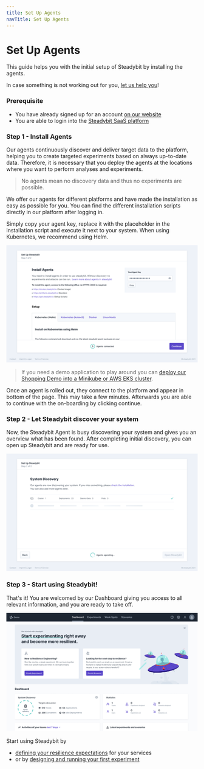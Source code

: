 ```yaml
---
title: Set Up Agents
navTitle: Set Up Agents
---
```


# Set Up Agents

This guide helps you with the initial setup of Steadybit by installing the agents.

In case something is not working out for you, [let us help you](https://www.steadybit.com/contact)!

### Prerequisite

* You have already signed up for an account [on our website](https://www.steadybit.com/get-started/)
* You are able to login into the [Steadybit SaaS platform](https://platform.steadybit.io/)

### Step 1 - Install Agents

Our agents continuously discover and deliver target data to the platform, helping you to create targeted experiments based on always up-to-date data. Therefore, it is necessary that you deploy the agents at the locations where you want to perform analyses and experiments.

> No agents mean no discovery data and thus no experiments are possible.

We offer our agents for different platforms and have made the installation as easy as possible for you. You can find the different installation scripts directly in our platform after logging in.

Simply copy your agent key, replace it with the placeholder in the installation script and execute it next to your system. When using Kubernetes, we recommend using Helm.

![on-boarding](../getting-started/img-set-up/step1-setup-agents.png)

> If you need a demo application to play around you can [deploy our Shopping Demo into a Minikube or AWS EKS cluster](../content/getting-started/15-deploy-example-application/).

Once an agent is rolled out, they connect to the platform and appear in bottom of the page. This may take a few minutes. Afterwards you are able to continue with the on-boarding by clicking continue.

### Step 2 - Let Steadybit discover your system

Now, the Steadybit Agent is busy discovering your system and gives you an overview what has been found. After completing initial discovery, you can open up Steadybit and are ready for use.

![agents finished](../getting-started/img-set-up/step2-agents-discover.png)

### Step 3 - Start using Steadybit!

That's it! You are welcomed by our Dashboard giving you access to all relevant information, and you are ready to take off.

![steadybit Dashboard](../getting-started/img-set-up/step3-dashboard.png)

Start using Steadybit by

* [defining your resilience expectations](../content/getting-started/20-define-resilience-expectations/) for your services
* or by [designing and running your first experiment](../content/getting-started/30-run-experiment/)
